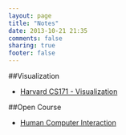 ```yaml
---
layout: page
title: "Notes"
date: 2013-10-21 21:35
comments: false
sharing: true
footer: false
---
```

##Visualization

 - [Harvard CS171 - Visualization](/notes/visualizations/cs171.html)

##Open Course

 - [Human Computer Interaction](/notes/open-course/hci.html)

<!---
##Research Topics
 - [Social Network Analysis](/notes/research-topics/sna.html)
-->
